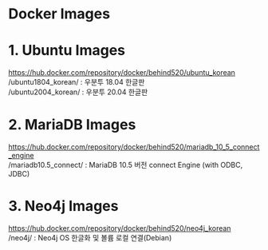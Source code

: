 # Docker Images
# 1. Ubuntu Images<br>
https://hub.docker.com/repository/docker/behind520/ubuntu_korean<br>
/ubuntu1804_korean/ : 우분투 18.04 한글판<br>
/ubuntu2004_korean/ : 우분투 20.04 한글판

# 2. MariaDB Images<br>
https://hub.docker.com/repository/docker/behind520/mariadb_10_5_connect_engine<br>
/mariadb10.5_connect/ : MariaDB 10.5 버전 connect Engine (with ODBC, JDBC)

# 3. Neo4j Images<br>
https://hub.docker.com/repository/docker/behind520/neo4j_korean<br>
/neo4j/ : Neo4j OS 한글화 및 볼륨 로컬 연결(Debian)
